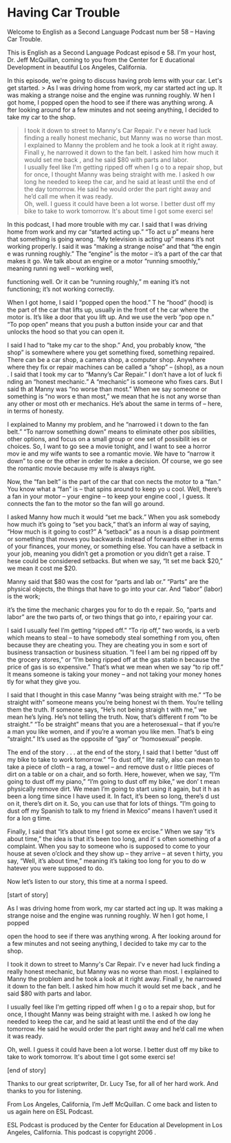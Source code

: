 # Having Car Trouble

Welcome to English as a Second Language Podcast num ber 58 – Having Car Trouble. 

This is English as a Second Language Podcast episod e 58. I'm your host, Dr. Jeff McQuillan, coming to you from the Center for E ducational Development in beautiful Los Angeles, California. 

In this episode, we're going to discuss having prob lems with your car. Let's get started. > As I was driving home from work, my car started act ing up. It was making a strange noise and the engine was running roughly. W hen I got home, I popped open the hood to see if there was anything wrong. A fter looking around for a few minutes and not seeing anything, I decided to take my car to the shop.  
> I took it down to street to Manny's Car Repair. I'v e never had luck finding a really honest mechanic, but Manny was no worse than most. I explained to Manny the problem and he took a look at it right away. Finall y, he narrowed it down to the fan belt. I asked him how much it would set me back , and he said $80 with parts and labor.  
> I usually feel like I'm getting ripped off when I g o to a repair shop, but for once, I thought Manny was being straight with me. I asked h ow long he needed to keep the car, and he said at least until the end of the day tomorrow. He said he would order the part right away and he’d call me when it was ready.  
> Oh, well. I guess it could have been a lot worse. I  better dust off my bike to take to work tomorrow. It's about time I got some exerci se!

In this podcast, I had more trouble with my car. I said that I was driving home from work and my car “started acting up.” “To act u p” means here that something is going wrong. “My television is acting up” means it’s not working properly. I said it was “making a strange noise” and that “the engin e was running roughly.” The “engine” is the motor – it’s a part of the car that  makes it go. We talk about an engine or a motor “running smoothly,” meaning runni ng well – working well,  

functioning well. Or it can be “running roughly,” m eaning it’s not functioning; it’s not working correctly.  

When I got home, I said I “popped open the hood.” T he “hood” (hood) is the part of the car that lifts up, usually in the front of t he car where the motor is. It’s like a door that you lift up. And we use the verb “pop ope n.” “To pop open” means that you push a button inside your car and that unlocks the hood so that you can open it.  

I said I had to “take my car to the shop.” And, you  probably know, “the shop” is somewhere where you get something fixed, something repaired. There can be a car shop, a camera shop, a computer shop. Anywhere where they fix or repair machines can be called a “shop” – (shop), as a noun . I said that I took my car to “Manny’s Car Repair.” I don’t have a lot of luck fi nding an “honest mechanic.” A “mechanic” is someone who fixes cars. But I said th at Manny was “no worse than most.” When we say someone or something is “no wors e than most,” we mean that he is not any worse than any other or most oth er mechanics. He’s about the same in terms of – here, in terms of honesty.  

I explained to Manny my problem, and he “narrowed i t down to the fan belt.” “To narrow something down” means to eliminate other pos sibilities, other options, and focus on a small group or one set of possibilit ies or choices. So, I want to go see a movie tonight, and I want to see a horror mov ie and my wife wants to see a romantic movie. We have to “narrow it down” to one or the other in order to make a decision. Of course, we go see the romantic movie  because my wife is always right. 

Now, the “fan belt” is the part of the car that con nects the motor to a “fan.” You know what a “fan” is – that spins around to keep yo u cool. Well, there’s a fan in your motor – your engine – to keep your engine cool , I guess. It connects the fan to the motor so the fan will go around.  

I asked Manny how much it would “set me back.” When  you ask somebody how much it’s going to “set you back,” that’s an inform al way of saying, “How much is it going to cost?” A “setback” as a noun is a disap pointment or something that moves you backwards instead of forwards either in t erms of your finances, your money, or something else. You can have a setback in  your job, meaning you didn’t get a promotion or you didn’t get a raise. T hese could be considered setbacks. But when we say, “It set me back $20,” we  mean it cost me $20.  

Manny said that $80 was the cost for “parts and lab or.” “Parts” are the physical objects, the things that have to go into your car. And “labor” (labor) is the work;  

it’s the time the mechanic charges you for to do th e repair. So, “parts and labor” are the two parts of, or two things that go into, r epairing your car.  

I said I usually feel I’m getting “ripped off.” “To  rip off,” two words, is a verb which means to steal – to have somebody steal something f rom you, often because they are cheating you. They are cheating you in som e sort of business transaction or business situation. “I feel I am bei ng ripped off by the grocery stores,” or “I’m being ripped off at the gas statio n because the price of gas is so expensive.” That’s what we mean when we say “to rip  off.” It means someone is taking your money – and not taking your money hones tly for what they give you.  

I said that I thought in this case Manny “was being  straight with me.” “To be straight with” someone means you’re being honest wi th them. You’re telling them the truth. If someone says, “He’s not being straigh t with me,” we mean he’s lying. He’s not telling the truth. Now, that’s different f rom “to be straight.” “To be straight” means that you are a heterosexual – that if you’re a man you like women, and if you’re a woman you like men. That’s b eing “straight.” It’s used as the opposite of “gay” or “homosexual” people.  

The end of the story . . . at the end of the story,  I said that I better “dust off my bike to take to work tomorrow.” “To dust off,” lite rally, also can mean to take a piece of cloth – a rag, a towel – and remove dust o r little pieces of dirt on a table or on a chair, and so forth. Here, however, when we  say, “I’m going to dust off my piano,” “I’m going to dust off my bike,” we don’ t mean physically remove dirt. We mean I’m going to start using it again, but it h as been a long time since I have used it. In fact, it’s been so long, there’s d ust on it, there’s dirt on it. So, you can use that for lots of things. “I’m going to dust  off my Spanish to talk to my friend in Mexico” means I haven’t used it for a lon g time. 

Finally, I said that “it’s about time I got some ex ercise.” When we say “it’s about time,” the idea is that it’s been too long, and it’ s often something of a complaint. When you say to someone who is supposed to come to your house at seven o’clock and they show up – they arrive – at seven t hirty, you say, “Well, it’s about time,” meaning it’s taking too long for you to do w hatever you were supposed to do. 

Now let’s listen to our story, this time at a norma l speed. 

[start of story] 

As I was driving home from work, my car started act ing up. It was making a strange noise and the engine was running roughly. W hen I got home, I popped  

open the hood to see if there was anything wrong. A fter looking around for a few minutes and not seeing anything, I decided to take my car to the shop.  

I took it down to street to Manny's Car Repair. I'v e never had luck finding a really honest mechanic, but Manny was no worse than most. I explained to Manny the problem and he took a look at it right away. Finall y, he narrowed it down to the fan belt. I asked him how much it would set me back , and he said $80 with parts and labor.  

I usually feel like I'm getting ripped off when I g o to a repair shop, but for once, I thought Manny was being straight with me. I asked h ow long he needed to keep the car, and he said at least until the end of the day tomorrow. He said he would order the part right away and he’d call me when it was ready.  

Oh, well. I guess it could have been a lot worse. I  better dust off my bike to take to work tomorrow. It's about time I got some exerci se! 

[end of story] 

Thanks to our great scriptwriter, Dr. Lucy Tse, for  all of her hard work. And thanks to you for listening.  

From Los Angeles, California, I’m Jeff McQuillan. C ome back and listen to us again here on ESL Podcast. 

ESL Podcast is produced by the Center for Education al Development in Los Angeles, California. This podcast is copyright 2006 .

